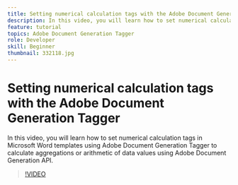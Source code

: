 ```yaml
---
title: Setting numerical calculation tags with the Adobe Document Generation Tagger
description: In this video, you will learn how to set numerical calculation tags in Microsoft Word templates using Adobe Document Generation Tagger to calculate aggregations or arithmetic of data values using Adobe Document Generation API
feature: tutorial
topics: Adobe Document Generation Tagger
role: Developer
skill: Beginner
thumbnail: 332118.jpg
---
```

# Setting numerical calculation tags with the Adobe Document Generation Tagger

In this video, you will learn how to set numerical calculation tags in Microsoft Word templates using Adobe Document Generation Tagger to calculate aggregations or arithmetic of data values using Adobe Document Generation API.

>[!VIDEO](https://video.tv.adobe.com/v/332118?hidetitle=true)